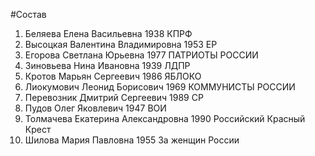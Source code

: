 #Состав
1. Беляева Елена Васильевна 1938 КПРФ
2. Высоцкая Валентина Владимировна 1953 ЕР
3. Егорова Светлана Юрьевна 1977 ПАТРИОТЫ РОССИИ
4. Зиновьева Нина Ивановна 1939 ЛДПР
5. Кротов Марьян Сергеевич 1986 ЯБЛОКО
6. Лиокумович Леонид Борисович 1969 КОММУНИСТЫ РОССИИ
7. Перевозник Дмитрий Сергеевич 1989 СР
8. Пудов Олег Яковлевич 1947 ВОИ
9. Толмачева Екатерина Александровна 1990 Российский Красный Крест
10. Шилова Мария Павловна 1955 За женщин России

